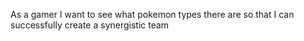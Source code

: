 As a gamer I want to see what pokemon types there are so that I can successfully create a synergistic team
